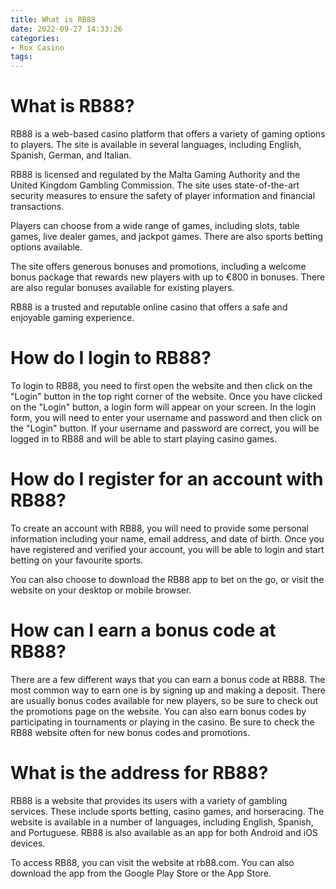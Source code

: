 ```yaml
---
title: What is RB88
date: 2022-09-27 14:33:26
categories:
- Rox Casino
tags:
---
```



#  What is RB88?

RB88 is a web-based casino platform that offers a variety of gaming options to players. The site is available in several languages, including English, Spanish, German, and Italian.

RB88 is licensed and regulated by the Malta Gaming Authority and the United Kingdom Gambling Commission. The site uses state-of-the-art security measures to ensure the safety of player information and financial transactions.

Players can choose from a wide range of games, including slots, table games, live dealer games, and jackpot games. There are also sports betting options available.

The site offers generous bonuses and promotions, including a welcome bonus package that rewards new players with up to €800 in bonuses. There are also regular bonuses available for existing players.

RB88 is a trusted and reputable online casino that offers a safe and enjoyable gaming experience.

#  How do I login to RB88?

To login to RB88, you need to first open the website and then click on the "Login" button in the top right corner of the website. Once you have clicked on the "Login" button, a login form will appear on your screen. In the login form, you will need to enter your username and password and then click on the "Login" button. If your username and password are correct, you will be logged in to RB88 and will be able to start playing casino games.

#  How do I register for an account with RB88?

To create an account with RB88, you will need to provide some personal information including your name, email address, and date of birth. Once you have registered and verified your account, you will be able to login and start betting on your favourite sports.

You can also choose to download the RB88 app to bet on the go, or visit the website on your desktop or mobile browser.

#  How can I earn a bonus code at RB88?

There are a few different ways that you can earn a bonus code at RB88. The most common way to earn one is by signing up and making a deposit. There are usually bonus codes available for new players, so be sure to check out the promotions page on the website. You can also earn bonus codes by participating in tournaments or playing in the casino. Be sure to check the RB88 website often for new bonus codes and promotions.

#  What is the address for RB88?

RB88 is a website that provides its users with a variety of gambling services. These include sports betting, casino games, and horseracing. The website is available in a number of languages, including English, Spanish, and Portuguese. RB88 is also available as an app for both Android and iOS devices.

To access RB88, you can visit the website at rb88.com. You can also download the app from the Google Play Store or the App Store.